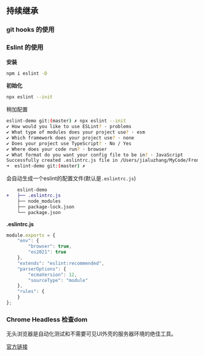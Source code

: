 
## 持续继承
### git hooks 的使用

### Eslint 的使用
**安装**
```sh
npm i eslint -D
```
**初始化** 
```sh
npx eslint --init
```
稍加配置
```sh
eslint-demo git:(master) ✗ npx eslint --init
✔ How would you like to use ESLint? · problems
✔ What type of modules does your project use? · esm
✔ Which framework does your project use? · none
✔ Does your project use TypeScript? · No / Yes
✔ Where does your code run? · browser
✔ What format do you want your config file to be in? · JavaScript
Successfully created .eslintrc.js file in /Users/jialuzhang/MyCode/Frontend-02-Template/week19/eslint-demo
➜  eslint-demo git:(master) ✗ 
```
会自动生成一个eslint的配置文件(默认是`.eslintrc.js`)
```diff
    eslint-demo
+   ├── .eslintrc.js
    ├── node_modules
    ├── package-lock.json
    └── package.json
```
**.eslintrc.js**
```js
module.exports = {
    "env": {
        "browser": true,
        "es2021": true
    },
    "extends": "eslint:recommended",
    "parserOptions": {
        "ecmaVersion": 12,
        "sourceType": "module"
    },
    "rules": {
    }
};
```
### Chrome Headless 检查dom
无头浏览器是自动化测试和不需要可见UI外壳的服务器环境的绝佳工具。

[官方链接](https://developers.google.com/web/updates/2017/04/headless-chrome)